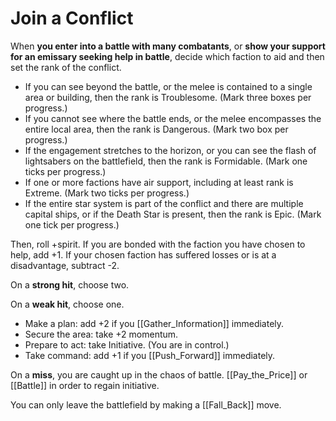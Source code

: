 # Join a Conflict

When **you enter into a battle with many combatants**, or **show your support for an emissary seeking help in battle**, decide which faction to aid and then set the rank of the conflict.

- If you can see beyond the battle, or the melee is contained to a single area or building, then the rank is Troublesome. (Mark three boxes per progress.)
- If you cannot see where the battle ends, or the melee encompasses the entire local area, then the rank is Dangerous. (Mark two box per progress.)
- If the engagement stretches to the horizon, or you can see the flash of lightsabers on the battlefield, then the rank is Formidable. (Mark one ticks per progress.)
- If one or more factions have air support, including at least rank is Extreme. (Mark two ticks per progress.)
- If the entire star system is part of the conflict and there are multiple capital ships, or if the Death Star is present, then the rank is Epic. (Mark one tick per progress.)

Then, roll +spirit. If you are bonded with the faction you have chosen to help, add +1. If your chosen faction has suffered losses or is at a disadvantage, subtract -2.

On a **strong hit**, choose two.

On a **weak hit**, choose one.
- Make a plan: add +2 if you [[Gather_Information]] immediately.
- Secure the area: take +2 momentum.
- Prepare to act: take Initiative. (You are in control.)
- Take command: add +1 if you [[Push_Forward]] immediately.

On a **miss**, you are caught up in the chaos of battle. [[Pay_the_Price]] or [[Battle]] in order to regain initiative.

You can only leave the battlefield by making a [[Fall_Back]] move.
